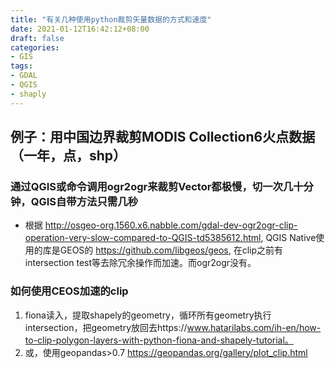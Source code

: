 ```yaml
---
title: "有关几种使用python裁剪矢量数据的方式和速度"
date: 2021-01-12T16:42:12+08:00
draft: false
categories:
- GIS
tags:
- GDAL
- QGIS
- shaply
---
```

## 例子：用中国边界裁剪MODIS Collection6火点数据（一年，点，shp）

### 通过QGIS或命令调用ogr2ogr来裁剪Vector都极慢，切一次几十分钟，QGIS自带方法只需几秒
- 根据 http://osgeo-org.1560.x6.nabble.com/gdal-dev-ogr2ogr-clip-operation-very-slow-compared-to-QGIS-td5385612.html, QGIS Native使用的库是GEOS的 https://github.com/libgeos/geos, 在clip之前有intersection test等去除冗余操作而加速。而ogr2ogr没有。  
### 如何使用CEOS加速的clip
1. fiona读入，提取shapely的geometry，循环所有geometry执行intersection，把geometry放回去https://www.hatarilabs.com/ih-en/how-to-clip-polygon-layers-with-python-fiona-and-shapely-tutorial。 
2. 或，使用geopandas>0.7 https://geopandas.org/gallery/plot_clip.html